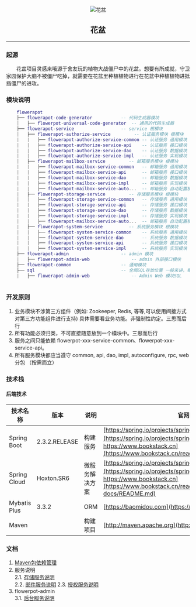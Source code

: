 <p style="text-align: center;" align="center">
    <img src="https://gitee.com/nut-cloud/flowerpot/raw/master/doc/images/logo.gif" alt="花盆">
</p>
<div style="text-align: center;"  align="center">
    <h2  style="text-align: center;"  align="center">花盆</h2>
</div>
<hr/>

### 起源
<p style="text-indent: 2em;">
    花盆项目灵感来哦源于舍友玩的植物大战僵尸中的花盆。想要有所成就，守卫家园保护大脑不被僵尸吃掉，就需要在花盆里种植植物进行在花盆中种植植物进抵挡僵尸的进攻。
</p>

### 模块说明

```lua
    flowerapot
    ├── flowerapot-code-generator           -- 代码生成器模块
    |   ├── flowerpot-universal-code-generator  -- 通用的代码生成器
    ├── flowerapot-service                  -- service 根模块
    |   ├── flowerapot-authorize-service         -- 认证服务模块 根模块
    |   |   ├── flowerapot-authorize-service-common -- 认证服务 通用模块
    |   |   ├── flowerapot-authorize-service-api    -- 认证服务 接口模块
    |   |   ├── flowerapot-authorize-service-dao    -- 认证服务 数据模块
    |   |   ├── flowerapot-authorize-service-impl   -- 认证服务 实现模块
    |   ├── flowerapot-mailbox-service         -- 邮箱服务模块 根模块
    |   |   ├── flowerapot-mailbox-service-common   -- 邮箱服务 通用模块
    |   |   ├── flowerapot-mailbox-service-api      -- 邮箱服务 接口模块
    |   |   ├── flowerapot-mailbox-service-dao      -- 邮箱服务 数据模块
    |   |   ├── flowerapot-mailbox-service-impl     -- 邮箱服务 实现模块
    |   |   ├── flowerapot-mailbox-service-auto...  -- 邮箱服务 自动配置模块
    |   ├── flowerapot-storage-service         -- 存储服务模块 根模块
    |   |   ├── flowerapot-storage-service-common   -- 存储服务 通用模块
    |   |   ├── flowerapot-storage-service-api      -- 存储服务 接口模块
    |   |   ├── flowerapot-storage-service-dao      -- 存储服务 数据模块
    |   |   ├── flowerapot-storage-service-impl     -- 存储服务 实现模块
    |   |   ├── flowerapot-mailbox-service-auto...  -- 邮箱服务 自动配置模块
    |   ├── flowerapot-system-service          -- 系统服务模块 根模块
    |   |   ├── flowerapot-system-service-common    -- 系统服务 通用模块
    |   |   ├── flowerapot-system-service-dao       -- 系统服务 数据模块
    |   |   ├── flowerapot-system-service-api       -- 系统服务 接口模块
    |   |   ├── flowerapot-system-service-impl      -- 系统服务 实现模块
    ├── flowerapot-admin                    -- admin 模块
    |   ├── flowerapot-admin-web                -- admin 外部接口模块
    ├── flowerapot-common                   -- 通用模块
    ├── sql                                 -- 全局SQL存放位置 一般来讲，每个需要入库数据的模块，都会对应一个目录
    |   ├── flowerapot-admin-web                -- Admin Web 模块SQL
    
```
### 开发原则
 1. 业务模块不涉第三方组件（例如: Zookeeper, Redis, 等等,可以使用间接方式对第三方功能组件进行支持) 具体需要看业务功能。非强制性约定。三思而后行
 2. 所有功能必须归类，不可直接随意放到一个模块中。三思而后行
 3. 服务之间只能依赖 flowerpot-xxx-service-common、flowerpot-xxx-service-api。
 4. 所有服务模块都应当遵守 common, api, dao, impl, autoconfigure, rpc, web 分包 （按需而立）
    
### 技术栈
#### 后端技术
|技术名称|版本|说明|官网
|----|----|----|-----|
|Spring Boot    |2.3.2.RELEASE| 构建服务     |[https://spring.io/projects/spring-boot](https://spring.io/projects/spring-boot) , [（中文）https://www.bookstack.cn](https://www.bookstack.cn/read/springboot/README.md)|
|Spring Cloud   |Hoxton.SR6   | 微服务解决方案|[https://spring.io/projects/spring-cloud/](https://spring.io/projects/spring-cloud/), [（中文）https://www.bookstack.cn](https://www.bookstack.cn/read/spring-cloud-docs/README.md)|
|Mybatis Plus   |3.3.2        | ORM        |[https://baomidou.com](https://baomidou.com/)|
|Maven          |             | 构建项目     |[http://maven.apache.org](http://maven.apache.org/)|

### 文档
1. [Maven包依赖管理](./doc/maven.md)
2. 服务说明  
    2.1. [存储服务说明](./doc/service/flowerpot-storage-service.md)  
    2.2. [邮件服务说明](./doc/service/flowerpot-mailbox-service.md)
    2.3. [授权服务说明](./doc/service/flowerpot-authroize-service.md)
3. flowerpot-admin  
    3.1. [后台服务说明](./doc/flowerpot-admin/flowerpot-admin-web.md)
 